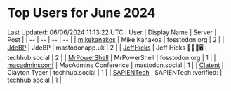 # Top Users for June 2024
Last Updated: 06/06/2024 11:13:22 UTC
| User | Display Name | Server | Post |
| -- | -- | -- | -- |
| [mikekanakos](https://fosstodon.org/@mikekanakos) | Mike Kanakos | fosstodon.org | 2 |
| [JdeBP](https://mastodonapp.uk/@JdeBP) | JdeBP | mastodonapp.uk | 2 |
| [JeffHicks](https://techhub.social/@JeffHicks) | Jeff Hicks 🐶🎼🍷🖥️ | techhub.social | 2 |
| [MrPowerShell](https://fosstodon.org/@MrPowerShell) | MrPowerShell | fosstodon.org | 1 |
| [macadminsconf](https://mastodon.social/@macadminsconf) | MacAdmins Conference | mastodon.social | 1 |
| [Clatent](https://techhub.social/@Clatent) | Clayton Tyger | techhub.social | 1 |
| [SAPIENTech](https://techhub.social/@SAPIENTech) | SAPIENTech :verified: | techhub.social | 1 |
